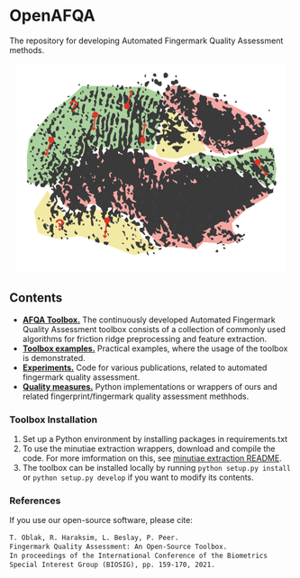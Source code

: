 # OpenAFQA

The repository for developing Automated Fingermark Quality Assessment methods.

<p align="center">
  <img src="resources/fm.png">
</p>

## Contents
    
- **[AFQA Toolbox.](afqa_toolbox)** The continuously developed Automated Fingermark Quality Assessment toolbox consists of a collection of commonly used algorithms for friction ridge preprocessing and feature extraction.
- **[Toolbox examples.](toolbox_examples)** Practical examples, where the usage of the toolbox is demonstrated.
- **[Experiments.](experiments)** Code for various publications, related to automated fingermark quality assessment. 
- **[Quality measures.](quality)** Python implementations or wrappers of ours and related fingerprint/fingermark quality assessment methhods.


### Toolbox Installation

1. Set up a Python environment by installing packages in requirements.txt
2. To use the minutiae extraction wrappers, download and compile the code. For more imformation on this, see [minutiae extraction README](afqa_toolbox/minutiae/README.md). 
3. The toolbox can be installed locally by running `python setup.py install` or `python setup.py develop` if you want to modify its contents. 
 
### References
If you use our open-source software, please cite: 
    
    T. Oblak, R. Haraksim, L. Beslay, P. Peer. 
    Fingermark Quality Assessment: An Open-Source Toolbox. 
    In proceedings of the International Conference of the Biometrics Special Interest Group (BIOSIG), pp. 159-170, 2021.
    
    


